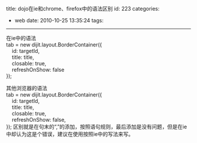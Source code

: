 title: dojo在ie和chrome、firefox中的语法区别
id: 223
categories:
  - web
date: 2010-10-25 13:35:24
tags:
---

在ie中的语法 
</br>tab = new dijit.layout.BorderContainer({ 
</br>&nbsp;&nbsp;&nbsp; id: targetId, 
</br>&nbsp;&nbsp;&nbsp; title: title, 
</br>&nbsp;&nbsp;&nbsp; closable: true, 
</br>&nbsp;&nbsp;&nbsp; refreshOnShow: false 
</br>});

其他浏览器的语法 
</br>tab = new dijit.layout.BorderContainer({ 
</br>&nbsp;&nbsp;&nbsp; id: targetId, 
</br>&nbsp;&nbsp;&nbsp; title: title, 
</br>&nbsp;&nbsp;&nbsp; closable: true, 
</br>&nbsp;&nbsp;&nbsp; refreshOnShow: false, 
</br>});
 区别就是在句末的“,”的添加，按照语句规则，最后添加是没有问题，但是在ie中却认为这是个错误，建议在使用按照ie中的写法来写。